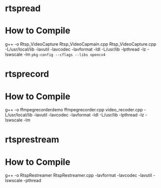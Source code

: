 # rtspread

# How to Compile
g++ -o Rtsp_VideoCapture Rtsp_VideoCapmain.cpp Rtsp_VideoCapture.cpp -L/usr/local/lib -lavutil -lavcodec -lavformat -ldl -L/usr/lib -lpthread -lz -lswscale -lm `pkg-config --cflags --libs opencv4`

# rtsprecord
# How to Compile
g++ -o ffmpegrecorderdemo ffmpegrecorder.cpp video_recoder.cpp -L/usr/local/lib -lavutil -lavcodec -lavformat -ldl -L/usr/lib -lpthread -lz -lswscale -lm 

# rtsprestream
# How to Compile
g++ -o RtspRestreamer RtspRestreamer.cpp -lavformat -lavcodec -lavutil -lswscale -pthread
